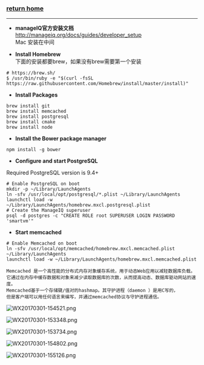 ###  [**return home**](Home)     
-----

* **manageIQ官方安装文档**    
http://manageiq.org/docs/guides/developer_setup    
Mac 安装在中间

* **Install Homebrew**    
下面的安装都要brew，如果没有brew需要第一个安装
```
# https://brew.sh/
$ /usr/bin/ruby -e "$(curl -fsSL https://raw.githubusercontent.com/Homebrew/install/master/install)"
```   

* **Install Packages**     

```
brew install git
brew install memcached
brew install postgresql
brew install cmake
brew install node
```   

* **Install the Bower package manager**     

```
npm install -g bower
```

* **Configure and start PostgreSQL**    

Required PostgreSQL version is 9.4+     
```
# Enable PostgreSQL on boot
mkdir -p ~/Library/LaunchAgents
ln -sfv /usr/local/opt/postgresql/*.plist ~/Library/LaunchAgents
launchctl load -w ~/Library/LaunchAgents/homebrew.mxcl.postgresql.plist
# Create the ManageIQ superuser
psql -d postgres -c "CREATE ROLE root SUPERUSER LOGIN PASSWORD 'smartvm'"
```    

* **Start memcached**    

```
# Enable Memcached on boot
ln -sfv /usr/local/opt/memcached/homebrew.mxcl.memcached.plist ~/Library/LaunchAgents
launchctl load -w ~/Library/LaunchAgents/homebrew.mxcl.memcached.plist
```
```
Memcached 是一个高性能的分布式内存对象缓存系统，用于动态Web应用以减轻数据库负载。
它通过在内存中缓存数据和对象来减少读取数据库的次数，从而提高动态、数据库驱动网站的速度。
Memcached基于一个存储键/值对的hashmap。其守护进程（daemon ）是用C写的，
但是客户端可以用任何语言来编写，并通过memcached协议与守护进程通信。
```

![WX20170301-154521.png](https://bitbucket.org/repo/oE6yEX/images/2025153199-WX20170301-154521.png)
     
  
![WX20170301-153348.png](https://bitbucket.org/repo/oE6yEX/images/3408132826-WX20170301-153348.png)      

![WX20170301-153734.png](https://bitbucket.org/repo/oE6yEX/images/755488350-WX20170301-153734.png)    

![WX20170301-154802.png](https://bitbucket.org/repo/oE6yEX/images/2730176671-WX20170301-154802.png)     

![WX20170301-155126.png](https://bitbucket.org/repo/oE6yEX/images/1236129641-WX20170301-155126.png)